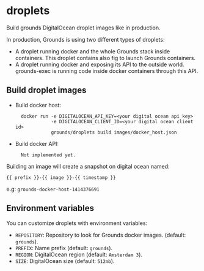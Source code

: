 # droplets

Build grounds DigitalOcean droplet images like in production.

In production, Grounds is using two different types of droplets:

* A droplet running docker and the whole Grounds stack inside containers.
This droplet contains also fig to launch Grounds containers.
* A droplet running docker and exposing its API to the outside world. grounds-exec
is running code inside docker containers through this API.

## Build droplet images

* Build docker host:

        docker run -e DIGITALOCEAN_API_KEY=<your digital ocean api key>
                   -e DIGITALOCEAN_CLIENT_ID=<your digital ocean client id>
                   grounds/droplets build images/docker_host.json

* Build docker API:

        Not implemented yet.

Building an image will create a snapshot on digital ocean named:

    {{ prefix }}-{{ image }}-{{ timestamp }}

e.g: `grounds-docker-host-1414376691`

## Environment variables

You can customize droplets with environment variables:

* `REPOSITORY`: Repository to look for Grounds docker images. (default: `grounds`).
* `PREFIX`: Name prefix (default: `grounds`).
* `REGION`: DigitalOcean region (default: `Amsterdam 3`).
* `SIZE`: DigitalOcean size (default: `512mb`).


